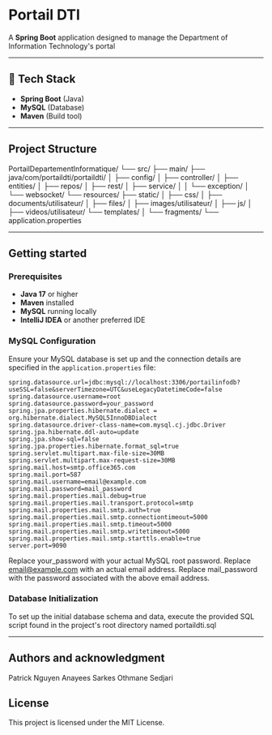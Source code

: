 # Portail DTI

A **Spring Boot** application designed to manage the Department of Information Technology's portal

---

## 🔧 Tech Stack

- **Spring Boot** (Java)
- **MySQL** (Database)
- **Maven** (Build tool)

---

## Project Structure

PortailDepartementInformatique/ 
└── src/ 
  ├── main/ 
    ├── java/com/portaildti/portaildti/ 
    │ ├── config/
    │ ├── controller/ 
    │ ├── entities/ 
    │ ├── repos/
    │ ├── rest/
	│ ├── service/
	│ │ └── exception/
	│ └── websocket/
	└── resources/
      ├── static/
	  │ ├── css/
	  │ ├── documents/utilisateur/
	  │ ├── files/
	  │ ├── images/utilisateur/
	  │ ├── js/
	  │ ├── videos/utilisateur/
	  └── templates/
	  │ └── fragments/
      └── application.properties
	  
---

## Getting started

### Prerequisites

- **Java 17** or higher
- **Maven** installed
- **MySQL** running locally
- **IntelliJ IDEA** or another preferred IDE

### MySQL Configuration

Ensure your MySQL database is set up and the connection details are specified in the `application.properties` file:

```properties
spring.datasource.url=jdbc:mysql://localhost:3306/portailinfodb?useSSL=false&serverTimezone=UTC&useLegacyDatetimeCode=false
spring.datasource.username=root
spring.datasource.password=your_password
spring.jpa.properties.hibernate.dialect = org.hibernate.dialect.MySQL5InnoDBDialect
spring.datasource.driver-class-name=com.mysql.cj.jdbc.Driver
spring.jpa.hibernate.ddl-auto=update
spring.jpa.show-sql=false
spring.jpa.properties.hibernate.format_sql=true
spring.servlet.multipart.max-file-size=30MB
spring.servlet.multipart.max-request-size=30MB
spring.mail.host=smtp.office365.com
spring.mail.port=587
spring.mail.username=email@example.com
spring.mail.password=mail_password
spring.mail.properties.mail.debug=true
spring.mail.properties.mail.transport.protocol=smtp
spring.mail.properties.mail.smtp.auth=true
spring.mail.properties.mail.smtp.connectiontimeout=5000
spring.mail.properties.mail.smtp.timeout=5000
spring.mail.properties.mail.smtp.writetimeout=5000
spring.mail.properties.mail.smtp.starttls.enable=true
server.port=9090
```

Replace your_password with your actual MySQL root password.
Replace email@example.com with an actual email address.
Replace mail_password with the password associated with the above email address.

### Database Initialization

To set up the initial database schema and data, execute the provided SQL script found in the project's root directory named portaildti.sql

---

## Authors and acknowledgment
Patrick Nguyen
Anayees Sarkes
Othmane Sedjari

## License
This project is licensed under the MIT License.
